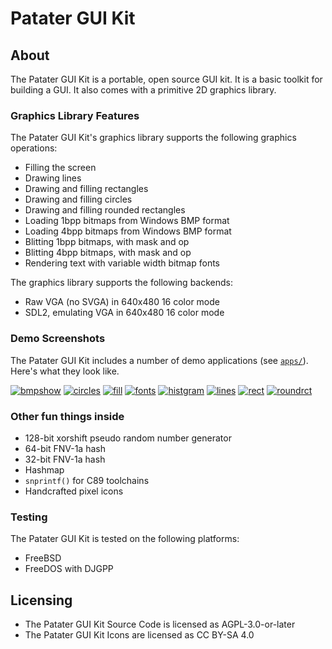 # Patater GUI Kit

## About

The Patater GUI Kit is a portable, open source GUI kit. It is a basic toolkit
for building a GUI. It also comes with a primitive 2D graphics library.

### Graphics Library Features

The Patater GUI Kit's graphics library supports the following graphics
operations:

- Filling the screen
- Drawing lines
- Drawing and filling rectangles
- Drawing and filling circles
- Drawing and filling rounded rectangles
- Loading 1bpp bitmaps from Windows BMP format
- Loading 4bpp bitmaps from Windows BMP format
- Blitting 1bpp bitmaps, with mask and op
- Blitting 4bpp bitmaps, with mask and op
- Rendering text with variable width bitmap fonts

The graphics library supports the following backends:

- Raw VGA (no SVGA) in 640x480 16 color mode
- SDL2, emulating VGA in 640x480 16 color mode

### Demo Screenshots

The Patater GUI Kit includes a number of demo applications (see
[`apps/`](apps)). Here's what they look like.

[![bmpshow](images/bmpshow.bmp "bmpshow")](apps/bmpshow/)
[![circles](images/circles.bmp "circles")](apps/circles/)
[![fill](images/fill.bmp "fill")](apps/fill/)
[![fonts](images/fonts.bmp "fonts")](apps/fonts/)
[![histgram](images/histgram.bmp "histgram")](apps/histgram/)
[![lines](images/lines.bmp "lines")](apps/lines/)
[![rect](images/rect.bmp "rect")](apps/rect/)
[![roundrct](images/roundrct.bmp "roundrct")](apps/roundrct/)

### Other fun things inside

- 128-bit xorshift pseudo random number generator
- 64-bit FNV-1a hash
- 32-bit FNV-1a hash
- Hashmap
- `snprintf()` for C89 toolchains
- Handcrafted pixel icons

### Testing

The Patater GUI Kit is tested on the following platforms:

- FreeBSD
- FreeDOS with DJGPP

## Licensing

- The Patater GUI Kit Source Code is licensed as AGPL-3.0-or-later
- The Patater GUI Kit Icons are licensed as CC BY-SA 4.0
